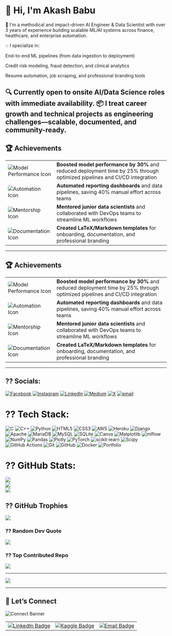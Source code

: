 # 👋 Hi, I'm Akash Babu

🎯 I'm a methodical and impact-driven AI Engineer & Data Scientist with over 3 years of experience building scalable ML/AI systems across finance, healthcare, and enterprise automation.

💡 I specialize in:

End-to-end ML pipelines (from data ingestion to deployment)

Credit risk modeling, fraud detection, and clinical analytics

Resume automation, job scraping, and professional branding tools

🔍 Currently open to onsite AI/Data Science roles with immediate availability. 📦 I treat career growth and technical projects as engineering challenges—scalable, documented, and community-ready.
---

## 🏆 Achievements

<table> <tr> <td><img src="https://img.icons8.com/color/48/improvement.png" alt="Model Performance Icon"/></td> <td><strong>Boosted model performance by 30%</strong> and reduced deployment time by 25% through optimized pipelines and CI/CD integration</td> </tr> <tr> <td><img src="https://img.icons8.com/color/48/automation.png" alt="Automation Icon"/></td> <td><strong>Automated reporting dashboards</strong> and data pipelines, saving 40% manual effort across teams</td> </tr> <tr> <td><img src="https://img.icons8.com/color/48/mentoring.png" alt="Mentorship Icon"/></td> <td><strong>Mentored junior data scientists</strong> and collaborated with DevOps teams to streamline ML workflows</td> </tr> <tr> <td><img src="https://img.icons8.com/color/48/document.png" alt="Documentation Icon"/></td> <td><strong>Created LaTeX/Markdown templates</strong> for onboarding, documentation, and professional branding</td> </tr> </table>

---

## 🏆 Achievements

<table> <tr> <td><img src="https://img.icons8.com/color/48/improvement.png" alt="Model Performance Icon"/></td> <td><strong>Boosted model performance by 30%</strong> and reduced deployment time by 25% through optimized pipelines and CI/CD integration</td> </tr> <tr> <td><img src="https://img.icons8.com/color/48/automation.png" alt="Automation Icon"/></td> <td><strong>Automated reporting dashboards</strong> and data pipelines, saving 40% manual effort across teams</td> </tr> <tr> <td><img src="https://img.icons8.com/color/48/mentoring.png" alt="Mentorship Icon"/></td> <td><strong>Mentored junior data scientists</strong> and collaborated with DevOps teams to streamline ML workflows</td> </tr> <tr> <td><img src="https://img.icons8.com/color/48/document.png" alt="Documentation Icon"/></td> <td><strong>Created LaTeX/Markdown templates</strong> for onboarding, documentation, and professional branding</td> </tr> </table>

---

## ?? Socials:
[![Facebook](https://img.shields.io/badge/Facebook-%231877F2.svg?logo=Facebook&logoColor=white)](https://facebook.com/https://m.facebook.com/profile.php?id=100058647168781) [![Instagram](https://img.shields.io/badge/Instagram-%23E4405F.svg?logo=Instagram&logoColor=white)](https://instagram.com/kumar111aakash.in/) [![LinkedIn](https://img.shields.io/badge/LinkedIn-%230077B5.svg?logo=linkedin&logoColor=white)](https://linkedin.com/in/akash-babu17/) [![Medium](https://img.shields.io/badge/Medium-12100E?logo=medium&logoColor=white)](https://medium.com/@@kumar111aakash.in) [![X](https://img.shields.io/badge/X-black.svg?logo=X&logoColor=white)](https://x.com/akashba77998089) [![email](https://img.shields.io/badge/Email-D14836?logo=gmail&logoColor=white)](mailto:kumar111aakash.in@gmail.com) 

# ?? Tech Stack:
![C](https://img.shields.io/badge/c-%2300599C.svg?style=plastic&logo=c&logoColor=white) ![C++](https://img.shields.io/badge/c++-%2300599C.svg?style=plastic&logo=c%2B%2B&logoColor=white) ![Python](https://img.shields.io/badge/python-3670A0?style=plastic&logo=python&logoColor=ffdd54) ![HTML5](https://img.shields.io/badge/html5-%23E34F26.svg?style=plastic&logo=html5&logoColor=white) ![CSS3](https://img.shields.io/badge/css3-%231572B6.svg?style=plastic&logo=css3&logoColor=white) ![AWS](https://img.shields.io/badge/AWS-%23FF9900.svg?style=plastic&logo=amazon-aws&logoColor=white) ![Heroku](https://img.shields.io/badge/heroku-%23430098.svg?style=plastic&logo=heroku&logoColor=white) ![Django](https://img.shields.io/badge/django-%23092E20.svg?style=plastic&logo=django&logoColor=white) ![Apache](https://img.shields.io/badge/apache-%23D42029.svg?style=plastic&logo=apache&logoColor=white) ![MariaDB](https://img.shields.io/badge/MariaDB-003545?style=plastic&logo=mariadb&logoColor=white) ![MySQL](https://img.shields.io/badge/mysql-4479A1.svg?style=plastic&logo=mysql&logoColor=white) ![SQLite](https://img.shields.io/badge/sqlite-%2307405e.svg?style=plastic&logo=sqlite&logoColor=white) ![Canva](https://img.shields.io/badge/Canva-%2300C4CC.svg?style=plastic&logo=Canva&logoColor=white) ![Matplotlib](https://img.shields.io/badge/Matplotlib-%23ffffff.svg?style=plastic&logo=Matplotlib&logoColor=black) ![mlflow](https://img.shields.io/badge/mlflow-%23d9ead3.svg?style=plastic&logo=numpy&logoColor=blue) ![NumPy](https://img.shields.io/badge/numpy-%23013243.svg?style=plastic&logo=numpy&logoColor=white) ![Pandas](https://img.shields.io/badge/pandas-%23150458.svg?style=plastic&logo=pandas&logoColor=white) ![Plotly](https://img.shields.io/badge/Plotly-%233F4F75.svg?style=plastic&logo=plotly&logoColor=white) ![PyTorch](https://img.shields.io/badge/PyTorch-%23EE4C2C.svg?style=plastic&logo=PyTorch&logoColor=white) ![scikit-learn](https://img.shields.io/badge/scikit--learn-%23F7931E.svg?style=plastic&logo=scikit-learn&logoColor=white) ![Scipy](https://img.shields.io/badge/SciPy-%230C55A5.svg?style=plastic&logo=scipy&logoColor=%white) ![GitHub Actions](https://img.shields.io/badge/github%20actions-%232671E5.svg?style=plastic&logo=githubactions&logoColor=white) ![Git](https://img.shields.io/badge/git-%23F05033.svg?style=plastic&logo=git&logoColor=white) ![GitHub](https://img.shields.io/badge/github-%23121011.svg?style=plastic&logo=github&logoColor=white) ![Docker](https://img.shields.io/badge/docker-%230db7ed.svg?style=plastic&logo=docker&logoColor=white) ![Portfolio](https://img.shields.io/badge/Portfolio-%23000000.svg?style=plastic&logo=firefox&logoColor=#FF7139)
# ?? GitHub Stats:
![](https://github-readme-stats.vercel.app/api?username=AkashBabu1712&theme=blue-green&hide_border=false&include_all_commits=true&count_private=false)<br/>
![](https://nirzak-streak-stats.vercel.app/?user=AkashBabu1712&theme=blue-green&hide_border=false)<br/>
![](https://github-readme-stats.vercel.app/api/top-langs/?username=AkashBabu1712&theme=blue-green&hide_border=false&include_all_commits=true&count_private=false&layout=compact)

## ?? GitHub Trophies
![](https://github-profile-trophy.vercel.app/?username=AkashBabu1712&theme=radical&no-frame=false&no-bg=true&margin-w=4)

### ?? Random Dev Quote
![](https://quotes-github-readme.vercel.app/api?type=horizontal&theme=radical)

### ?? Top Contributed Repo
![](https://github-contributor-stats.vercel.app/api?username=AkashBabu1712&limit=5&theme=calm_pink&combine_all_yearly_contributions=true)

---
[![](https://visitcount.itsvg.in/api?id=AkashBabu1712&icon=0&color=0)](https://visitcount.itsvg.in)

<!-- Proudly created with GPRM ( https://gprm.itsvg.in ) -->

---

## 📣 Let’s Connect

![Connect Banner](https://readme-typing-svg.demolab.com?font=Fira+Code&weight=500&size=24&pause=1000&color=00F7FF&center=true&vCenter=true&width=435&lines=Let's+Connect+Professionally!;Available+for+Onsite+AI+Roles)

<table> <tr> <td align="center"> <a href="https://linkedin.com/in/akashbabu17" target="_blank"> <img src="https://img.shields.io/badge/LinkedIn-%230077B5.svg?style=for-the-badge&logo=linkedin&logoColor=white" alt="LinkedIn Badge" /> </a> </td> <td align="center"> <a href="https://www.kaggle.com/akashbabu17" target="_blank"> <img src="https://img.shields.io/badge/Kaggle-20BEFF.svg?style=for-the-badge&logo=kaggle&logoColor=white" alt="Kaggle Badge" /> </a> </td> <td align="center"> <a href="mailto:kumar111aakash.in@gmail.com" target="_blank"> <img src="https://img.shields.io/badge/Email-D14836.svg?style=for-the-badge&logo=gmail&logoColor=white" alt="Email Badge" /> </a> </td> </tr> </table>

